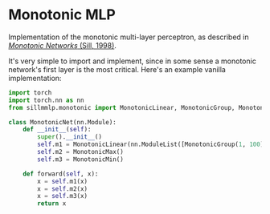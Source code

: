 # Monotonic MLP
Implementation of the monotonic multi-layer perceptron, as described in [*Monotonic Networks* (Sill, 1998)]().

It's very simple to import and implement, since in some sense a monotonic network's first layer is the most critical. Here's an example vanilla implementation:

```python
import torch
import torch.nn as nn
from sillmmlp.monotonic import MonotonicLinear, MonotonicGroup, MonotonicMax, MonotonicMin

class MonotonicNet(nn.Module):
    def __init__(self):
        super().__init__()
        self.m1 = MonotonicLinear(nn.ModuleList([MonotonicGroup(1, 100) for i in range(100)]))
        self.m2 = MonotonicMax()
        self.m3 = MonotonicMin()

    def forward(self, x):
        x = self.m1(x)
        x = self.m2(x)
        x = self.m3(x)
        return x
```

